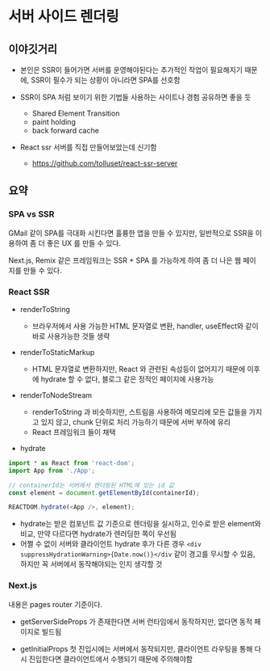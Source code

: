 # 서버 사이드 렌더링

## 이야깃거리

- 본인은 SSR이 들어가면 서버를 운영해야된다는 추가적인 작업이 필요해지기 때문에, SSR이 필수가 되는 상황이 아니라면 SPA를 선호함

- SSR이 SPA 처럼 보이기 위한 기법들 사용하는 사이트나 경험 공유하면 좋을 듯

  - Shared Element Transition
  - paint holding
  - back forward cache

- React ssr 서버를 직접 만들어보았는데 신기함
  - https://github.com/tolluset/react-ssr-server

## 요약

### SPA vs SSR

GMail 같이 SPA를 극대화 시킨다면 훌륭한 앱을 만들 수 있지만, 일반적으로 SSR을 이용하여 좀 더 좋은 UX 를 만들 수 있다.

Next.js, Remix 같은 프레임워크는 SSR + SPA 를 가능하게 하여 좀 더 나은 웹 페이지를 만들 수 있다.

### React SSR

- renderToString

  - 브라우저에서 사용 가능한 HTML 문자열로 변환, handler, useEffect와 같이 바로 사용가능한 것들 생략

- renderToStaticMarkup

  - HTML 문자열로 변환하지만, React 와 관련된 속성등이 없어지기 때문에 이후에 hydrate 할 수 없다, 블로그 같은 정적인 페이지에 사용가능

- renderToNodeStream

  - renderToString 과 비슷하지만, 스트림을 사용하여 메모리에 모든 값들을 가지고 있지 않고, chunk 단위로 처리 가능하기 때문에 서버 부하에 유리
  - React 프레임워크 들이 채택

- hydrate

```ts
import * as React from 'react-dom';
import App from './App';

// containerId는 서버에서 렌더링된 HTML에 있는 id 값
const element = document.getElementById(containerId);

REACTDOM.hydrate(<App />, element);
```

- hydrate는 받은 컴포넌트 값 기준으로 렌더링을 실시하고, 인수로 받은 element와 비교, 만약 다르다면 hydrate가 렌러딩한 쪽이 우선됨
- 어쩔 수 없이 서버와 클라이언트 hydrate 후가 다른 경우 `<div suppressHydrationWarning>{Date.now()}</div` 같이 경고를 무시할 수 있음, 하지만 꼭 서버에서 동작해야되는 인지 생각할 것

### Next.js

내용은 pages router 기준이다.

- getServerSideProps 가 존재한다면 서버 런타임에서 동작하지만, 없다면 동적 페이지로 빌드됨

- getInitialProps 첫 진입시에는 서버에서 동작되지만, 클라이언트 라우팅을 통해 다시 진입한다면 클라이언트에서 수행되기 때문에 주의해야함
